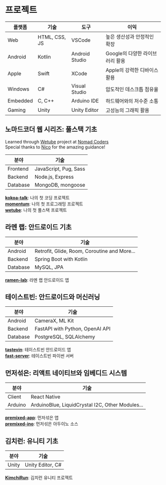 # 프로젝트

| 플랫폼   | 기술          | 도구           | 이익                            |
| -------- | ------------- | -------------- | ------------------------------- |
| Web      | HTML, CSS, JS | VSCode         | 높은 생산성과 안정적인 확장     |
| Android  | Kotlin        | Android Studio | Google의 다양한 라이브러리 활용 |
| Apple    | Swift         | XCode          | Apple의 강력한 디바이스 활용    |
| Windows  | C#            | Visual Studio  | 압도적인 데스크톱 점유율        |
| Embedded | C, C++        | Arduino IDE    | 하드웨어와의 저수준 소통        |
| Gaming   | Unity         | Unity Editor   | 고성능의 그래픽 활용            |

## 노마드코더 웹 시리즈: 풀스택 기초

Learned through [Wetube](https://github.com/yurucoder/wetube) project at [Nomad Coders](https://nomadcoders.co/wetube)  
Special thanks to [Nico](https://github.com/serranoarevalo) for the amazing guidance!

| 분야     | 기술                  |
| -------- | --------------------- |
| Frontend | JavaScript, Pug, Sass |
| Backend  | Node.js, Express      |
| Database | MongoDB, mongoose     |

[**kokoa-talk**](https://github.com/yurucoder/kokoa-talk): 나의 첫 코딩 프로젝트  
[**momentum**](https://github.com/yurucoder/momentum): 나의 첫 프로그래밍 프로젝트  
[**wetube**](https://github.com/yurucoder/wetube): 나의 첫 풀스택 프로젝트

## 라멘 랩: 안드로이드 기초

| 분야     | 기술                                         |
| -------- | -------------------------------------------- |
| Android  | Retrofit, Glide, Room, Coroutine and More... |
| Backend  | Spring Boot with Kotlin                      |
| Database | MySQL, JPA                                   |

[**ramen-lab**](https://github.com/yurucoder/ramen-lab): 라멘 랩 안드로이드 앱

## 테이스트빈: 안드로이드와 머신러닝

| 분야     | 기술                            |
| -------- | ------------------------------- |
| Android  | CameraX, ML Kit                 |
| Backend  | FastAPI with Python, OpenAI API |
| Database | PostgreSQL, SQLAlchemy          |

[**tastevin**](https://github.com/yurucoder/tastevin): 테이스트빈 안드로이드 앱  
[**fast-server**](https://github.com/yurucoder/fast-server): 테이스트빈 파이썬 서버

## 먼저섞은: 리액트 네이티브와 임베디드 시스템

| 분야    | 기술                                             |
| ------- | ------------------------------------------------ |
| Client  | React Native                                     |
| Arduino | ArduinoBlue, LiquidCrystal I2C, Other Modules... |

[**premixed-app**](https://github.com/yurucoder/premixed-app): 먼저섞은 앱  
[**premixed-ino**](https://github.com/yurucoder/premixed-ino): 먼저섞은 아두이노 소스

## 김치런: 유니티 기초

| 분야  | 기술             |
| ----- | ---------------- |
| Unity | Unity Editor, C# |

[**KimchiRun**](https://github.com/yurucoder/KimchiRun): 김치런 유니티 프로젝트

